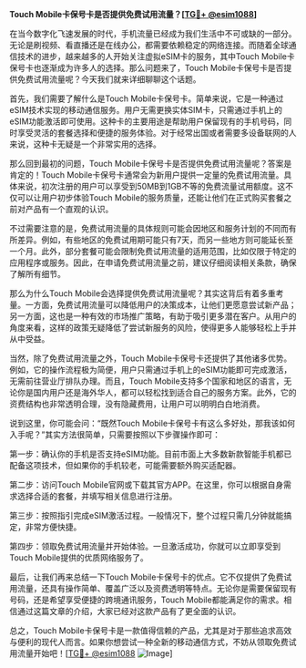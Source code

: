 **Touch Mobile卡保号卡是否提供免费试用流量？[[TG💪+ @esim1088](https://t.me/s/esim1088)]**

在当今数字化飞速发展的时代，手机流量已经成为我们生活中不可或缺的一部分。无论是刷视频、看直播还是在线办公，都需要依赖稳定的网络连接。而随着全球通信技术的进步，越来越多的人开始关注虚拟eSIM卡的服务，其中Touch Mobile卡保号卡也逐渐成为许多人的选择。那么问题来了，Touch Mobile卡保号卡是否提供免费试用流量呢？今天我们就来详细聊聊这个话题。

首先，我们需要了解什么是Touch Mobile卡保号卡。简单来说，它是一种通过eSIM技术实现的移动通信服务。用户无需更换实体SIM卡，只需通过手机上的eSIM功能激活即可使用。这种卡的主要用途是帮助用户保留现有的手机号码，同时享受灵活的套餐选择和便捷的服务体验。对于经常出国或者需要多设备联网的人来说，这种卡无疑是一个非常实用的选择。

那么回到最初的问题，Touch Mobile卡保号卡是否提供免费试用流量呢？答案是肯定的！Touch Mobile卡保号卡通常会为新用户提供一定量的免费试用流量。具体来说，初次注册的用户可以享受到50MB到1GB不等的免费流量试用额度。这不仅可以让用户初步体验Touch Mobile的服务质量，还能让他们在正式购买套餐之前对产品有一个直观的认识。

不过需要注意的是，免费试用流量的具体规则可能会因地区和服务计划的不同而有所差异。例如，有些地区的免费试用期可能只有7天，而另一些地方则可能延长至一个月。此外，部分套餐可能会限制免费试用流量的适用范围，比如仅限于特定的应用程序或服务。因此，在申请免费试用流量之前，建议仔细阅读相关条款，确保了解所有细节。

那么为什么Touch Mobile会选择提供免费试用流量呢？其实这背后有着多重考量。一方面，免费试用流量可以降低用户的决策成本，让他们更愿意尝试新产品；另一方面，这也是一种有效的市场推广策略，有助于吸引更多潜在客户。从用户的角度来看，这样的政策无疑降低了尝试新服务的风险，使得更多人能够轻松上手并从中受益。

当然，除了免费试用流量之外，Touch Mobile卡保号卡还提供了其他诸多优势。例如，它的操作流程极为简便，用户只需通过手机上的eSIM功能即可完成激活，无需前往营业厅排队办理。而且，Touch Mobile支持多个国家和地区的语言，无论你是国内用户还是海外华人，都可以轻松找到适合自己的服务方案。此外，它的资费结构也非常透明合理，没有隐藏费用，让用户可以明明白白地消费。

说到这里，你可能会问：“既然Touch Mobile卡保号卡有这么多好处，那我该如何入手呢？”其实方法很简单，只需要按照以下步骤操作即可：

第一步：确认你的手机是否支持eSIM功能。目前市面上大多数新款智能手机都已配备这项技术，但如果你的手机较老，可能需要额外购买适配器。

第二步：访问Touch Mobile官网或下载其官方APP。在这里，你可以根据自身需求选择合适的套餐，并填写相关信息进行注册。

第三步：按照指引完成eSIM激活过程。一般情况下，整个过程只需几分钟就能搞定，非常方便快捷。

第四步：领取免费试用流量并开始体验。一旦激活成功，你就可以立即享受到Touch Mobile提供的优质网络服务了。

最后，让我们再来总结一下Touch Mobile卡保号卡的优点。它不仅提供了免费试用流量，还具有操作简单、覆盖广泛以及资费透明等特点。无论你是需要保留现有号码，还是希望享受便捷的跨境通讯服务，Touch Mobile都能满足你的需求。相信通过这篇文章的介绍，大家已经对这款产品有了更全面的认识。

总之，Touch Mobile卡保号卡是一款值得信赖的产品，尤其是对于那些追求高效与便利的现代人而言。如果你想尝试一种全新的移动通信方式，不妨从领取免费试用流量开始吧！[[TG💪+ @esim1088](https://t.me/s/esim1088) ![Image](https://i.postimg.cc/4NQfJmqS/Snipaste-2025-05-13-00-14-12.png)]